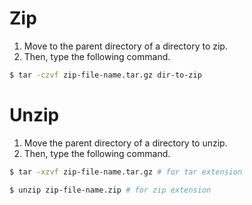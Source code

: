 # Zip 

1. Move to the parent directory of a directory to zip.
2. Then, type the following command.

```bash
$ tar -czvf zip-file-name.tar.gz dir-to-zip
```

# Unzip

1. Move the parent directory of a directory to unzip.
2. Then, type the following command.

```bash
$ tar -xzvf zip-file-name.tar.gz # for tar extension
```

```bash
$ unzip zip-file-name.zip # for zip extension
```
